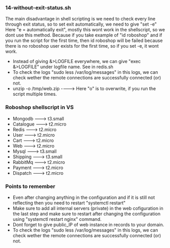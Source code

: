 ### 14-without-exit-status.sh
The main disadvantage in shell scripting is we need to check every line through exit status, so to set exit automatically, we need to give "set -e" Here "e = automatically exit", mostly this wont work in the shellscript, so we dont use this method. Because if you take example of "id roboshop" and if you run the script for the first time, then id roboshop will be failed because there is no roboshop user exists for the first time, so if you set -e, it wont work.

- Instead of giving &>LOGFILE everywhere, we can give "exec &>LOGFILE" under logfile name. See in redis.sh
- To check the logs "sudo less /var/log/messages" in this logs, we can check wether the remote connections are
  successfully connected (or) not.
- unzip -o /tmp/web.zip ----> Here "o" is to overwrite, if you run the script multiple times.

### Roboshop shellscript in VS
- Mongodb ---> t3.small
- Catalogue ---> t2.micro
- Redis ---> t2.micro 
- User ---> t2.micro
- Cart ---> t2.micro
- Web ---> t2.micro
- Mysql ---> t3.small
- Shipping ---> t3.small
- RabbitMq ---> t2.micro
- Payment ---> t2.micro
- Dispatch ---> t2.micro

### Points to remember
- Even after changing anything in the configuration and if it is still not reflecting then you need to restart
  "systemctl restart"
- Make sure to add all internal servers (private) in the web cofiguration in the last step and make sure to
  restart after changing the configuration using "systemctl restart nginx" command.
- Dont forget to give public_IP of web instance in records to your domain.
- To check the logs "sudo less /var/log/messages" in this logs, we can check wether the remote connections are
  successfully connected (or) not.
